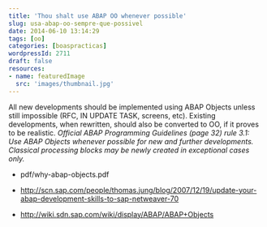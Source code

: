 ```yaml
---
title: 'Thou shalt use ABAP OO whenever possible'
slug: usa-abap-oo-sempre-que-possivel
date: 2014-06-10 13:14:29
tags: [oo]
categories: [boaspracticas]
wordpressId: 2711
draft: false
resources:
- name: featuredImage
  src: 'images/thumbnail.jpg'
---
```

All new developments should be implemented using ABAP Objects unless still impossible (RFC, IN UPDATE TASK, screens, etc).
Existing developments, when rewritten, should also be converted to OO, if it proves to be realistic.
_Official ABAP Programming Guidelines (page 32) rule 3.1: Use ABAP Objects whenever possible for new and further developments. Classical processing blocks may be newly created in exceptional cases only._

  * pdf/why-abap-objects.pdf

  * http://scn.sap.com/people/thomas.jung/blog/2007/12/19/update-your-abap-development-skills-to-sap-netweaver-70

  * http://wiki.sdn.sap.com/wiki/display/ABAP/ABAP+Objects
